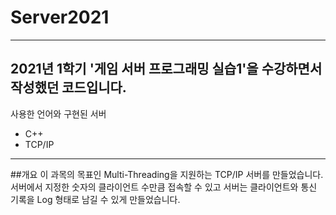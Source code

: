 # Server2021
------------
2021년 1학기 '게임 서버 프로그래밍 실습1'을 수강하면서 작성했던 코드입니다.
------------
사용한 언어와 구현된 서버
- C++
- TCP/IP
------------
##개요
이 과목의 목표인 Multi-Threading을 지원하는 TCP/IP 서버를 만들었습니다.
서버에서 지정한 숫자의 클라이언트 수만큼 접속할 수 있고 서버는 클라이언트와 통신 기록을 Log 형태로 남길 수 있게 만들었습니다.


